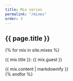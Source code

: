 ```yaml
---
title: Mix series
permalink: "/mixes"
order: 3
---
```


<section class="mt-6">
	<div class="container">
		<div class="row">
			<div class="col w-2/3 pb-6">
				<h1 class="mb-3">{{ page.title }}</h1>
				{% for mix in site.mixes %}
					<div class="mb-4">
						<p class="mb-2">{{ mix.title }}: <span class="font-bold">{{ mix.guest }}</span></p>
						{{ mix.content | markdownify }}
					</div>
				{% endfor %}
			</div>
		</div>
	</div>
</section>